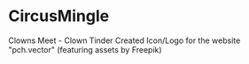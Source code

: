 # CircusMingle
Clowns Meet - Clown Tinder
Created Icon/Logo for the website "pch.vector" (featuring assets by Freepik)
